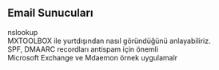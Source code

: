 ## Email Sunucuları
nslookup</br>
MXTOOLBOX ile yurtdışından nasıl göründüğünü anlayabiliriz.</br>
SPF, DMAARC recordları antispam için önemli</br>
Microsoft Exchange ve Mdaemon örnek uygulamalr
